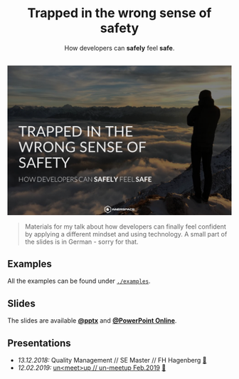 <h1 align="center">Trapped in the wrong sense of safety</h1>
<div align="center">
  <span>How developers can <strong>safely</strong> feel <strong>safe</strong>.</span>
</div>
<br />

![frontpage](frontpage.png)

> Materials for my talk about how developers can finally feel confident by applying a different mindset and using technology. A small part of the slides is in German - sorry for that. 

## Examples
All the examples can be found under [`./examples`](./examples).

## Slides
The slides are available [**@pptx**](./slides.pptx) and [**@PowerPoint Online**](https://mayrio-my.sharepoint.com/:p:/g/personal/bernhard_mayr_io/EeeWtDGlMp9DqyhPn4qT_b4B6C7C7B8vWzU0v_TyltJZEg?e=rpsIGP).

## Presentations
- *13.12.2018:* Quality Management // SE Master // FH Hagenberg [:file_folder:](https://github.com/bemayr/talk.developer-confidence/releases/tag/2018-12-13-hagenberg)
- *12.02.2019:* [un&lt;meet&gt;up // un-meetup Feb.2019](https://www.meetup.com/de-DE/unmeetup-io/events/258586810/) [:file_folder:](https://github.com/bemayr/talk.developer-confidence/releases/tag/2019-02-12-innsbruck)
